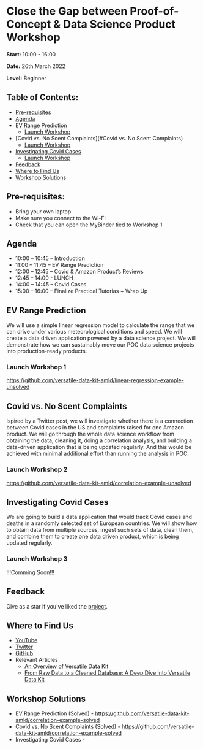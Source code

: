# Close the Gap between Proof-of-Concept & Data Science Product Workshop
**Start:** 10:00 - 16:00

**Date:** 26th March 2022

**Level:** Beginner
## Table of Contents:
- [Pre-requisites](#Pre-requisites)
- [Agenda](#Agenda)
- [EV Range Prediction](#EV-Range-Prediction)
    - [Launch Workshop](#Launch-Workshop-1)
- [Covid vs. No Scent Complaints](#Covid vs. No Scent Complaints)
    - [Launch Workshop](#Launch-Workshop-2)
- [Investigating Covid Cases](#Investigating-Covid-Cases)
    - [Launch Workshop](#Launch-Workshop-3)
- [Feedback](#Feedback)
- [Where to Find Us](#Where-to-Find-Us)
- [Workshop Solutions](#Workshop-Solutions)
## Pre-requisites:
- Bring your own laptop
- Make sure you connect to the Wi-Fi
- Check that you can open the MyBinder tied to Workshop 1
## Agenda
- 10:00 – 10:45 – Introduction
- 11:00 – 11:45 – EV Range Prediction
- 12:00 – 12:45 – Covid & Amazon Product’s Reviews
- 12:45 – 14:00 - LUNCH
- 14:00 – 14:45 – Covid Cases
- 15:00 – 16:00 – Finalize Practical Tutorias + Wrap Up
## EV Range Prediction
We will use a simple linear regression model to calculate the range that we can drive under various meteorological conditions and speed.
We will create a data driven application powered by a data science project. We will demonstrate how we can sustainably move our POC data science projects into production-ready products.
### Launch Workshop 1
https://github.com/versatile-data-kit-amld/linear-regression-example-unsolved
## Covid vs. No Scent Complaints
Ispired by a Twitter post, we will investigate whether there is a connection between Covid cases in the US and complaints raised for one Amazon product.
We will go through the whole data science workflow from obtaining the data, cleaning it, doing a correlation analysis, and building a data-driven application that is being updated regularly. And this would be achieved with minimal additional effort than running the analysis in POC.
### Launch Workshop 2
https://github.com/versatile-data-kit-amld/correlation-example-unsolved
## Investigating Covid Cases
We are going to build a data application that would track Covid cases and deaths in a randomly selected set of European countries. We will show how to obtain data from multiple sources, ingest such sets of data, clean them, and combine them to create one data driven product, which is being updated regularly.
### Launch Workshop 3
!!!Comming Soon!!!
## Feedback
Give as a star if you've liked the [project](https://github.com/vmware/versatile-data-kit).
## Where to Find Us
- [YouTube](https://www.youtube.com/channel/UCasf2Q7X8nF7S4VEmcTHJ0Q/about)
- [Twitter](https://twitter.com/vdkproject)
- [GitHub](https://github.com/vmware/versatile-data-kit)
- Relevant Articles
    - [An Overview of Versatile Data Kit](https://towardsdatascience.com/an-overview-of-versatile-data-kit-a812cfb26de7)
    - [From Raw Data to a Cleaned Database: A Deep Dive into Versatile Data Kit](https://towardsdatascience.com/from-raw-data-to-a-cleaned-database-a-deep-dive-into-versatile-data-kit-ab5fd992a02e)
## Workshop Solutions
- EV Range Prediction (Solved) - https://github.com/versatile-data-kit-amld/correlation-example-solved
- Covid vs. No Scent Complaints (Solved) - https://github.com/versatile-data-kit-amld/correlation-example-solved
- Investigating Covid Cases - 
